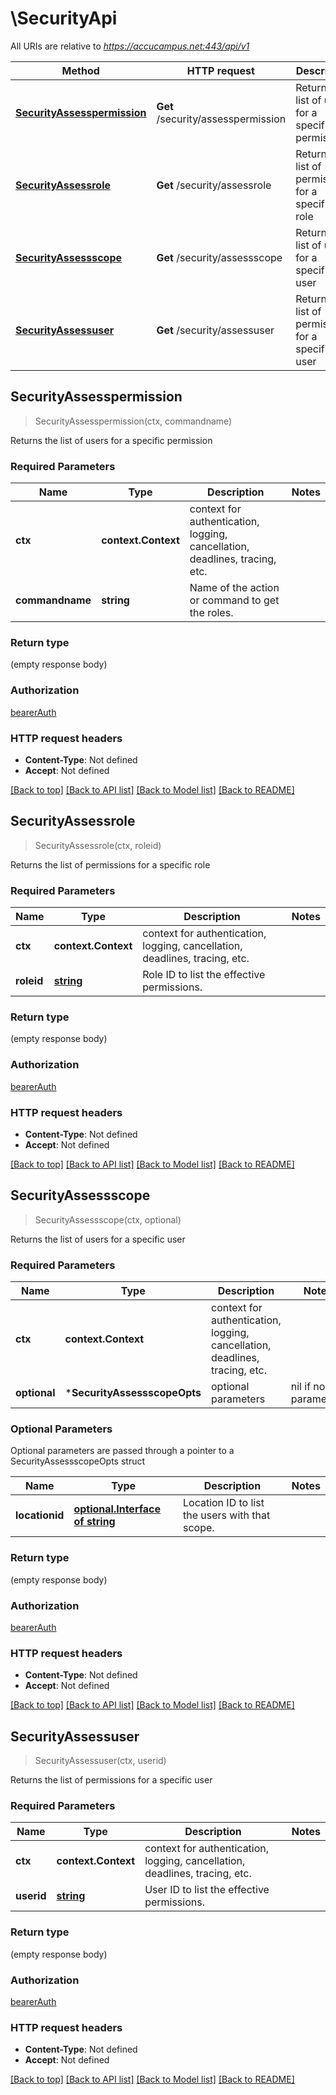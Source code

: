 # \SecurityApi

All URIs are relative to *https://accucampus.net:443/api/v1*

Method | HTTP request | Description
------------- | ------------- | -------------
[**SecurityAssesspermission**](SecurityApi.md#SecurityAssesspermission) | **Get** /security/assesspermission | Returns the list of users for a specific permission
[**SecurityAssessrole**](SecurityApi.md#SecurityAssessrole) | **Get** /security/assessrole | Returns the list of permissions for a specific role
[**SecurityAssessscope**](SecurityApi.md#SecurityAssessscope) | **Get** /security/assessscope | Returns the list of users for a specific user
[**SecurityAssessuser**](SecurityApi.md#SecurityAssessuser) | **Get** /security/assessuser | Returns the list of permissions for a specific user



## SecurityAssesspermission

> SecurityAssesspermission(ctx, commandname)

Returns the list of users for a specific permission

### Required Parameters


Name | Type | Description  | Notes
------------- | ------------- | ------------- | -------------
**ctx** | **context.Context** | context for authentication, logging, cancellation, deadlines, tracing, etc.
**commandname** | **string**| Name of the action or command to get the roles. | 

### Return type

 (empty response body)

### Authorization

[bearerAuth](../README.md#bearerAuth)

### HTTP request headers

- **Content-Type**: Not defined
- **Accept**: Not defined

[[Back to top]](#) [[Back to API list]](../README.md#documentation-for-api-endpoints)
[[Back to Model list]](../README.md#documentation-for-models)
[[Back to README]](../README.md)


## SecurityAssessrole

> SecurityAssessrole(ctx, roleid)

Returns the list of permissions for a specific role

### Required Parameters


Name | Type | Description  | Notes
------------- | ------------- | ------------- | -------------
**ctx** | **context.Context** | context for authentication, logging, cancellation, deadlines, tracing, etc.
**roleid** | [**string**](.md)| Role ID to list the effective permissions. | 

### Return type

 (empty response body)

### Authorization

[bearerAuth](../README.md#bearerAuth)

### HTTP request headers

- **Content-Type**: Not defined
- **Accept**: Not defined

[[Back to top]](#) [[Back to API list]](../README.md#documentation-for-api-endpoints)
[[Back to Model list]](../README.md#documentation-for-models)
[[Back to README]](../README.md)


## SecurityAssessscope

> SecurityAssessscope(ctx, optional)

Returns the list of users for a specific user

### Required Parameters


Name | Type | Description  | Notes
------------- | ------------- | ------------- | -------------
**ctx** | **context.Context** | context for authentication, logging, cancellation, deadlines, tracing, etc.
 **optional** | ***SecurityAssessscopeOpts** | optional parameters | nil if no parameters

### Optional Parameters

Optional parameters are passed through a pointer to a SecurityAssessscopeOpts struct


Name | Type | Description  | Notes
------------- | ------------- | ------------- | -------------
 **locationid** | [**optional.Interface of string**](.md)| Location ID to list the users with that scope. | 

### Return type

 (empty response body)

### Authorization

[bearerAuth](../README.md#bearerAuth)

### HTTP request headers

- **Content-Type**: Not defined
- **Accept**: Not defined

[[Back to top]](#) [[Back to API list]](../README.md#documentation-for-api-endpoints)
[[Back to Model list]](../README.md#documentation-for-models)
[[Back to README]](../README.md)


## SecurityAssessuser

> SecurityAssessuser(ctx, userid)

Returns the list of permissions for a specific user

### Required Parameters


Name | Type | Description  | Notes
------------- | ------------- | ------------- | -------------
**ctx** | **context.Context** | context for authentication, logging, cancellation, deadlines, tracing, etc.
**userid** | [**string**](.md)| User ID to list the effective permissions. | 

### Return type

 (empty response body)

### Authorization

[bearerAuth](../README.md#bearerAuth)

### HTTP request headers

- **Content-Type**: Not defined
- **Accept**: Not defined

[[Back to top]](#) [[Back to API list]](../README.md#documentation-for-api-endpoints)
[[Back to Model list]](../README.md#documentation-for-models)
[[Back to README]](../README.md)

